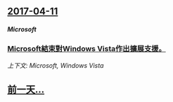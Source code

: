 ## [2017-04-11](/news/2017/04/11/index.md)

##### Microsoft
### [Microsoft結束對Windows Vista作出擴展支援。 ](/news/2017/04/11/Microsoft結束對Windows-Vista作出擴展支援.md)
_上下文: Microsoft, Windows Vista_

## [前一天...](/news/2017/04/10/index.md)

